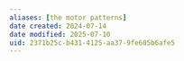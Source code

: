 ```yaml
---
aliases: [the motor patterns]
date created: 2024-07-14
date modified: 2025-07-10
uid: 2371b25c-b431-4125-aa37-9fe605b6afe5
---
```

